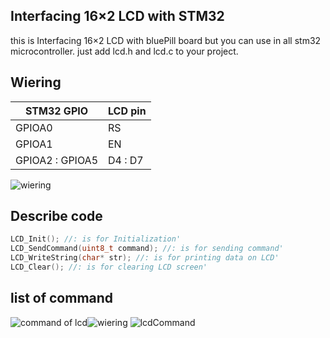 ## Interfacing 16×2 LCD with STM32
this is Interfacing 16×2 LCD with bluePill board but you can use in all stm32 microcontroller.
just add lcd.h and lcd.c to your project.

## Wiering
| STM32 GPIO        | LCD pin       |
| ----------------- | ------------- |
| GPIOA0            | RS            |
| GPIOA1            | EN            |
| GPIOA2 : GPIOA5   | D4 : D7       |

![wiering](wiering.png)

## Describe code
``` c
LCD_Init(); //: is for Initialization'
LCD_SendCommand(uint8_t command); //: is for sending command'
LCD_WriteString(char* str); //: is for printing data on LCD'
LCD_Clear(); //: is for clearing LCD screen'
```

## list of command
![command of lcd](lcdCommand.png)![wiering](https://github.com/saj80jad/LCD-16-2-with-STM32/assets/143374386/37dc8b6b-8210-4471-96e2-a76672513ad6)
![lcdCommand](https://github.com/saj80jad/LCD-16-2-with-STM32/assets/143374386/654c3d94-0f74-4f86-a8d4-5ca31cc82eb0)
